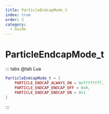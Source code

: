```yaml
---
title: ParticleEndcapMode_t
index: true
order: 2
category:
  - Guide
---
```


# ParticleEndcapMode_t
::: tabs
@tab Lua
```lua
ParticleEndcapMode_t = {
    PARTICLE_ENDCAP_ALWAYS_ON = 0xffffffff,
    PARTICLE_ENDCAP_ENDCAP_OFF = 0x0,
    PARTICLE_ENDCAP_ENDCAP_ON = 0x1
}
```
:::